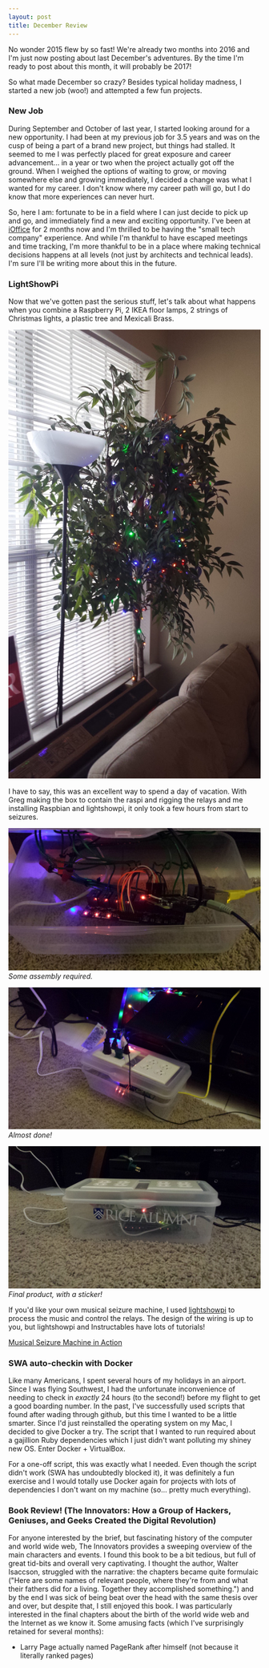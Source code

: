```yaml
---
layout: post
title: December Review
---
```


No wonder 2015 flew by so fast! We're already two months into 2016 and I'm just now posting about last December's adventures. By the time I'm ready to post about this month, it will probably be 2017!

So what made December so crazy? Besides typical holiday madness, I started a new job (woo!) and attempted a few fun projects.

### New Job
During September and October of last year, I started looking around for a new opportunity. I had been at my previous job for 3.5 years and was on the cusp of being a part of a brand new project, but things had stalled. It seemed to me I was perfectly placed for great exposure and career advancement... in a year or two when the project actually got off the ground. When I weighed the options of waiting to grow, or moving somewhere else and growing immediately, I decided a change was what I wanted for my career. I don't know where my career path will go, but I do know that more experiences can never hurt.

So, here I am: fortunate to be in a field where I can just decide to pick up and go, and immediately find a new and exciting opportunity. I've been at [iOffice](http://www.iofficecorp.com/) for 2 months now and I'm thrilled to be having the "small tech company" experience. And while I'm thankful to have escaped meetings and time tracking, I'm more thankful to be in a place where making technical decisions happens at all levels (not just by architects and technical leads). I'm sure I'll be writing more about this in the future.

### LightShowPi
Now that we've gotten past the serious stuff, let's talk about what happens when you combine a Raspberry Pi, 2 IKEA floor lamps, 2 strings of Christmas lights, a plastic tree and Mexicali Brass.

![The unsuspecting victims...](../images/raspi_christmas/20151224_130855.jpg)

I have to say, this was an excellent way to spend a day of vacation. With Greg making the box to contain the raspi and rigging the relays and me installing Raspbian and lightshowpi, it only took a few hours from start to seizures. 

![raspi1](../images/raspi_christmas/20151224_210503.jpg)
*Some assembly required.*

![raspi2](../images/raspi_christmas/20151224_210520.jpg)
*Almost done!*

![raspi3](../images/raspi_christmas/20151226_164336.jpg)
*Final product, with a sticker!*

If you'd like your own musical seizure machine, I used [lightshowpi](http://lightshowpi.org/getting-started/) to process the music and control the relays. The design of the wiring is up to you, but lightshowpi and Instructables have lots of tutorials!

[Musical Seizure Machine in Action](https://goo.gl/photos/LrX9kZUNcZAhcDcS7)

### SWA auto-checkin with Docker
Like many Americans, I spent several hours of my holidays in an airport. Since I was flying Southwest, I had the unfortunate inconvenience of needing to check in _exactly_ 24 hours (to the second!) before my flight to get a good boarding number. In the past, I've successfully used scripts that found after wading through github, but this time I wanted to be a little smarter. Since I'd just reinstalled the operating system on my Mac, I decided to give Docker a try. The script that I wanted to run required about a gajillion Ruby dependencies which I just didn't want polluting my shiney new OS. Enter Docker + VirtualBox. 

For a one-off script, this was exactly what I needed. Even though the script didn't work (SWA has undoubtedly blocked it), it was definitely a fun exercise and I would totally use Docker again for projects with lots of dependencies I don't want on my machine (so... pretty much everything). 

### Book Review! (The Innovators: How a Group of Hackers, Geniuses, and Geeks Created the Digital Revolution)
For anyone interested by the brief, but fascinating history of the computer and world wide web, The Innovators provides a sweeping overview of the main characters and events. I found this book to be a bit tedious, but full of great tid-bits and overall very captivating. I thought the author, Walter Isaccson, struggled with the narrative: the chapters became quite formulaic ("Here are some names of relevant people, where they're from and what their fathers did for a living. Together they accomplished something.") and by the end I was sick of being beat over the head with the same thesis over and over, but despite that, I still enjoyed this book. I was particularly interested in the final chapters about the birth of the world wide web and the Internet as we know it. Some amusing facts (which I've surprisingly retained for several months):
* Larry Page actually named PageRank after himself (not because it literally ranked pages)


